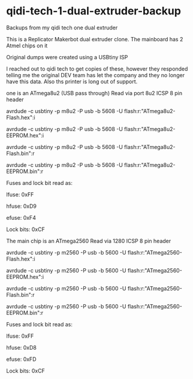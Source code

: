 # qidi-tech-1-dual-extruder-backup
Backups from my qidi tech one dual extruder

This is a Replicator Makerbot dual extruder clone.
The mainboard has 2 Atmel chips on it 

Original dumps were created using a USBtiny ISP

I reached out to qidi tech to get copies of these, however they responded telling me the original DEV team has let the company and they no longer have this data.
Also ths printer is long out of support.

one is an ATmega8u2 (USB pass through) Read via port 8u2 ICSP 8 pin header

avrdude -c usbtiny -p m8u2 -P usb -b 5608 -U flash:r:"ATmega8u2-Flash.hex":i

avrdude -c usbtiny -p m8u2 -P usb -b 5608 -U flash:r:"ATmega8u2-EEPROM.hex":i

avrdude -c usbtiny -p m8u2 -P usb -b 5608 -U flash:r:"ATmega8u2-Flash.bin":r

avrdude -c usbtiny -p m8u2 -P usb -b 5608 -U flash:r:"ATmega8u2-EEPROM.bin":r

Fuses and lock bit read as:

lfuse: 0xFF

hfuse: 0xD9

efuse: 0xF4

Lock bits: 0xCF




The main chip is an ATmega2560 Read via 1280 ICSP 8 pin header

avrdude -c usbtiny -p m2560 -P usb -b 5600 -U flash:r:"ATmega2560-Flash.hex":i

avrdude -c usbtiny -p m2560 -P usb -b 5600 -U flash:r:"ATmega2560-EEPROM.hex":i

avrdude -c usbtiny -p m2560 -P usb -b 5600 -U flash:r:"ATmega2560-Flash.bin":r

avrdude -c usbtiny -p m2560 -P usb -b 5600 -U flash:r:"ATmega2560-EEPROM.bin":r

Fuses and lock bit read as:

lfuse: 0xFF

hfuse: 0xD8

efuse: 0xFD

Lock bits: 0xCF
